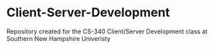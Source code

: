 # Client-Server-Development
Repository created for the CS-340 Client/Server Development class at Southern New Hampshire Univeristy
